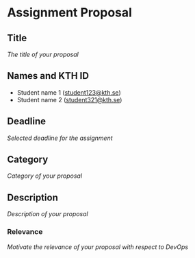 # Assignment Proposal

## Title

_The title of your proposal_

## Names and KTH ID
  - Student name 1 (student123@kth.se)
  - Student name 2 (student321@kth.se)

## Deadline

_Selected deadline for the assignment_

## Category

_Category of your proposal_

## Description

_Description of your proposal_

### Relevance
_Motivate the relevance of your proposal with respect to DevOps_
